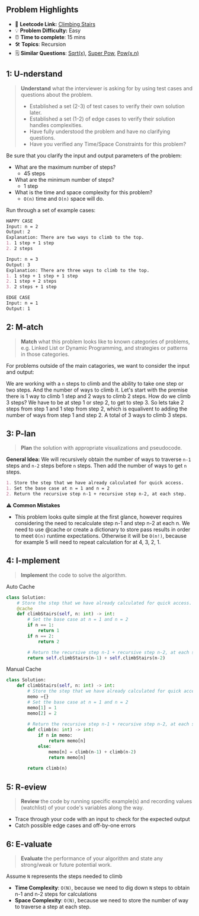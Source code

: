 ## Problem Highlights

* 🔗 **Leetcode Link:** [Climbing Stairs](https://leetcode.com/problems/climbing-stairs/)
* 💡 **Problem Difficulty:** Easy
* ⏰ **Time to complete**: 15 mins
* 🛠️ **Topics**: Recursion
* 🗒️ **Similar Questions**: [Sqrt(x)](https://leetcode.com/problems/sqrtx/), [Super Pow](https://leetcode.com/problems/super-pow/),  [Pow(x.n)](https://leetcode.com/problems/powx-n/)
    
## 1: U-nderstand
 
> **Understand** what the interviewer is asking for by using test cases and questions about the problem.
> 
> - Established a set (2-3) of test cases to verify their own solution later.
> - Established a set (1-2) of edge cases to verify their solution handles complexities.
> - Have fully understood the problem and have no clarifying questions.
> - Have you verified any Time/Space Constraints for this problem?

Be sure that you clarify the input and output parameters of the problem:

- What are the maximum number of steps?
    - 45 steps
- What are the minimum number of steps?
    - 1 step
- What is the time and space complexity for this problem?
    - `O(n)` time and `O(n)` space will do. 


Run through a set of example cases:

```markdown
HAPPY CASE
Input: n = 2
Output: 2
Explanation: There are two ways to climb to the top.
1. 1 step + 1 step
2. 2 steps

Input: n = 3
Output: 3
Explanation: There are three ways to climb to the top.
1. 1 step + 1 step + 1 step
2. 1 step + 2 steps
3. 2 steps + 1 step

EDGE CASE 
Input: n = 1
Output: 1
```   
    
## 2: M-atch

> **Match**  what this problem looks like to known categories of problems, e.g. Linked List or Dynamic Programming, and strategies or patterns in those categories.

For problems outside of the main catagories, we want to consider the input and output:

We are working with a `n` steps to climb and the ability to take one step or two steps. And the number of ways to climb it. Let's start with the premise there is 1 way to climb 1 step and 2 ways to climb 2 steps. How do we climb 3 steps? We have to be at step 1 or step 2, to get to step 3. So lets take 2 steps from step 1 and 1 step from step 2, which is equalivent to adding the number of ways from step 1 and step 2. A total of 3 ways to climb 3 steps. 


## 3: P-lan

> **Plan** the solution with appropriate visualizations and pseudocode.

**General Idea:** We will recursively obtain the number of ways to traverse `n-1` steps and `n-2` steps before `n` steps. Then add the number of ways to get `n` steps.

```markdown
1. Store the step that we have already calculated for quick access.
1. Set the base case at n = 1 and n = 2 
2. Return the recursive step n-1 + recursive step n-2, at each step. 
```

⚠️ **Common Mistakes**

* This problem looks quite simple at the first glance, however requires considering the need to recalculate step n-1 and step n-2 at each n. We need to use @cache or create a dictionary to store pass results in order to meet `O(n)` runtime expectations. Otherwise it will be `O(n!)`, because for example 5 will need to repeat calculation for at 4, 3, 2, 1. 

## 4: I-mplement

> **Implement** the code to solve the algorithm.

Auto Cache

```python
class Solution:
    # Store the step that we have already calculated for quick access.
    @cache
    def climbStairs(self, n: int) -> int:
        # Set the base case at n = 1 and n = 2 
        if n == 1:
            return 1
        if n == 2:
            return 2

        # Return the recursive step n-1 + recursive step n-2, at each step. 
        return self.climbStairs(n-1) + self.climbStairs(n-2)
```

Manual Cache

```python
class Solution:
    def climbStairs(self, n: int) -> int:
        # Store the step that we have already calculated for quick access.
        memo ={}
        # Set the base case at n = 1 and n = 2
        memo[1] = 1
        memo[2] = 2
        
        # Return the recursive step n-1 + recursive step n-2, at each step. 
        def climb(n: int) -> int:
            if n in memo:
                return memo[n]
            else:
                memo[n] = climb(n-1) + climb(n-2)
                return memo[n]
            
        return climb(n)
```

    
## 5: R-eview

> **Review** the code by running specific example(s) and recording values (watchlist) of your code's variables along the way.

- Trace through your code with an input to check for the expected output
- Catch possible edge cases and off-by-one errors

## 6: E-valuate

> **Evaluate** the performance of your algorithm and state any strong/weak or future potential work.

Assume `N` represents the steps needed to climb

* **Time Complexity**: `O(N)`, because we need to dig down `N` steps to obtain n-1 and n-2 steps for calculations
* **Space Complexity**: `O(N)`, because we need to store the number of way to traverse a step at each step.
